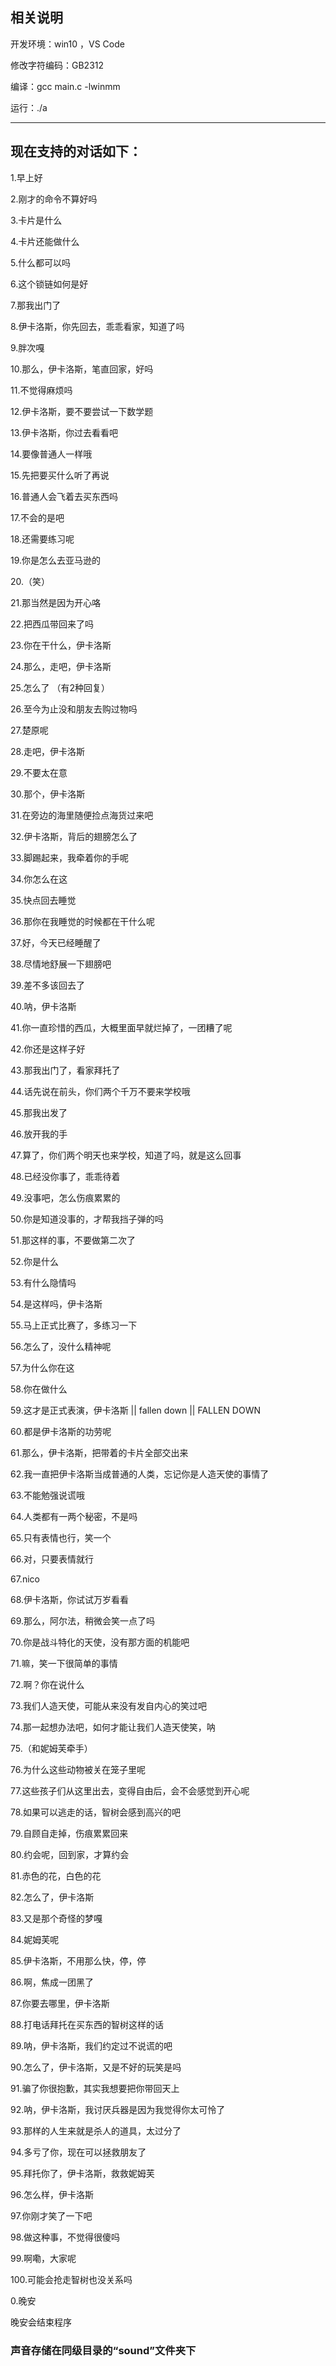 ## 相关说明
开发环境：win10 ，VS Code 

修改字符编码：GB2312

编译：gcc main.c -lwinmm

运行：./a

---
## 现在支持的对话如下：

1.早上好

2.刚才的命令不算好吗

3.卡片是什么

4.卡片还能做什么

5.什么都可以吗

6.这个锁链如何是好

7.那我出门了

8.伊卡洛斯，你先回去，乖乖看家，知道了吗

9.胖次嘎

10.那么，伊卡洛斯，笔直回家，好吗

11.不觉得麻烦吗

12.伊卡洛斯，要不要尝试一下数学题

13.伊卡洛斯，你过去看看吧

14.要像普通人一样哦

15.先把要买什么听了再说

16.普通人会飞着去买东西吗

17.不会的是吧

18.还需要练习呢

19.你是怎么去亚马逊的

20.（笑）

21.那当然是因为开心咯

22.把西瓜带回来了吗

23.你在干什么，伊卡洛斯

24.那么，走吧，伊卡洛斯

25.怎么了  （有2种回复）

26.至今为止没和朋友去购过物吗

27.楚原呢

28.走吧，伊卡洛斯

29.不要太在意

30.那个，伊卡洛斯

31.在旁边的海里随便捡点海货过来吧

32.伊卡洛斯，背后的翅膀怎么了

33.脚踢起来，我牵着你的手呢

34.你怎么在这

35.快点回去睡觉

36.那你在我睡觉的时候都在干什么呢

37.好，今天已经睡醒了

38.尽情地舒展一下翅膀吧

39.差不多该回去了

40.呐，伊卡洛斯

41.你一直珍惜的西瓜，大概里面早就烂掉了，一团糟了呢

42.你还是这样子好

43.那我出门了，看家拜托了

44.话先说在前头，你们两个千万不要来学校哦

45.那我出发了

46.放开我的手

47.算了，你们两个明天也来学校，知道了吗，就是这么回事

48.已经没你事了，乖乖待着

49.没事吧，怎么伤痕累累的

50.你是知道没事的，才帮我挡子弹的吗

51.那这样的事，不要做第二次了

52.你是什么

53.有什么隐情吗

54.是这样吗，伊卡洛斯

55.马上正式比赛了，多练习一下

56.怎么了，没什么精神呢

57.为什么你在这

58.你在做什么

59.这才是正式表演，伊卡洛斯 || fallen down || FALLEN DOWN

60.都是伊卡洛斯的功劳呢

61.那么，伊卡洛斯，把带着的卡片全部交出来

62.我一直把伊卡洛斯当成普通的人类，忘记你是人造天使的事情了

63.不能勉强说谎哦

64.人类都有一两个秘密，不是吗

65.只有表情也行，笑一个

66.对，只要表情就行

67.nico

68.伊卡洛斯，你试试万岁看看

69.那么，阿尔法，稍微会笑一点了吗

70.你是战斗特化的天使，没有那方面的机能吧

71.嘛，笑一下很简单的事情

72.啊？你在说什么

73.我们人造天使，可能从来没有发自内心的笑过吧

74.那一起想办法吧，如何才能让我们人造天使笑，呐

75.（和妮姆芙牵手）

76.为什么这些动物被关在笼子里呢

77.这些孩子们从这里出去，变得自由后，会不会感觉到开心呢

78.如果可以逃走的话，智树会感到高兴的吧

79.自顾自走掉，伤痕累累回来

80.约会呢，回到家，才算约会

81.赤色的花，白色的花

82.怎么了，伊卡洛斯

83.又是那个奇怪的梦嘎

84.妮姆芙呢

85.伊卡洛斯，不用那么快，停，停

86.啊，焦成一团黑了

87.你要去哪里，伊卡洛斯

88.打电话拜托在买东西的智树这样的话

89.呐，伊卡洛斯，我们约定过不说谎的吧

90.怎么了，伊卡洛斯，又是不好的玩笑是吗

91.骗了你很抱歉，其实我想要把你带回天上

92.呐，伊卡洛斯，我讨厌兵器是因为我觉得你太可怜了

93.那样的人生来就是杀人的道具，太过分了

94.多亏了你，现在可以拯救朋友了

95.拜托你了，伊卡洛斯，救救妮姆芙

96.怎么样，伊卡洛斯

97.你刚才笑了一下吧

98.做这种事，不觉得很傻吗

99.啊嘞，大家呢

100.可能会抢走智树也没关系吗

0.晚安

晚安会结束程序


### 声音存储在同级目录的“sound”文件夹下